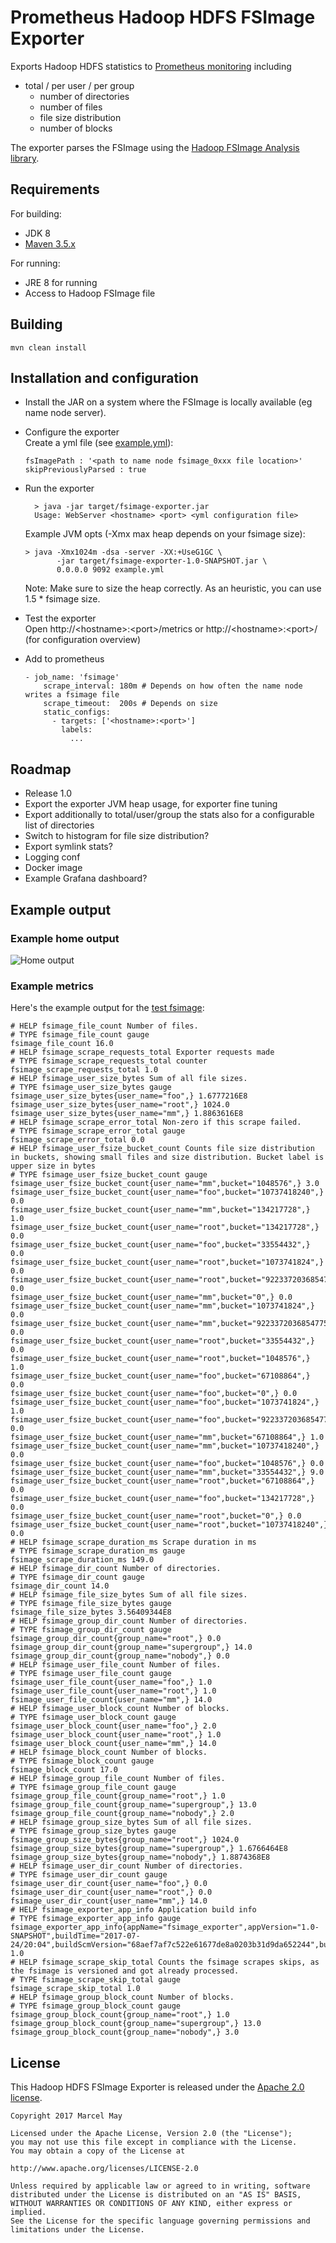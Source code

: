 Prometheus Hadoop HDFS FSImage Exporter
=======

Exports Hadoop HDFS statistics to [Prometheus monitoring](https://prometheus.io/) including
* total / per user / per group
    * number of directories
    * number of files
    * file size distribution
    * number of blocks
    
The exporter parses the FSImage using the [Hadoop FSImage Analysis library](https://github.com/marcelmay/hfsa).

## Requirements
For building:
* JDK 8
* [Maven 3.5.x](http://maven.apache.org)

For running:
* JRE 8 for running
* Access to Hadoop FSImage file

## Building

```mvn clean install```

## Installation and configuration

* Install the JAR on a system where the FSImage is locally available (eg name node server).
* Configure the exporter     
  Create a yml file (see [example.yml](example.yml)):
  ```
  fsImagePath : '<path to name node fsimage_0xxx file location>'
  skipPreviouslyParsed : true
  ```
* Run the exporter
  ```
    > java -jar target/fsimage-exporter.jar
    Usage: WebServer <hostname> <port> <yml configuration file>
  ```
  Example JVM opts (-Xmx max heap depends on your fsimage size): 
  ```
  > java -Xmx1024m -dsa -server -XX:+UseG1GC \
         -jar target/fsimage-exporter-1.0-SNAPSHOT.jar \
         0.0.0.0 9092 example.yml
  ```
  Note: Make sure to size the heap correctly. As an heuristic, you can use 1.5 * fsimage size.
  
* Test the exporter  
  Open http://\<hostname>:\<port>/metrics or http://\<hostname>:\<port>/ (for configuration overview)
   
* Add to prometheus
  ```
  - job_name: 'fsimage'
      scrape_interval: 180m # Depends on how often the name node writes a fsimage file
      scrape_timeout:  200s # Depends on size
      static_configs:
        - targets: ['<hostname>:<port>']
          labels:
            ...
  ```

## Roadmap

* Release 1.0
* Export the exporter JVM heap usage, for exporter fine tuning
* Export additionally to total/user/group the stats also for a configurable list of directories
* Switch to histogram for file size distribution?
* Export symlink stats?
* Logging conf
* Docker image
* Example Grafana dashboard?

## Example output

### Example home output

![Home output](home.png)

### Example metrics
Here's the example output for the [test fsimage](src/test/resources/fsimage_0):

```
# HELP fsimage_file_count Number of files.
# TYPE fsimage_file_count gauge
fsimage_file_count 16.0
# HELP fsimage_scrape_requests_total Exporter requests made
# TYPE fsimage_scrape_requests_total counter
fsimage_scrape_requests_total 1.0
# HELP fsimage_user_size_bytes Sum of all file sizes.
# TYPE fsimage_user_size_bytes gauge
fsimage_user_size_bytes{user_name="foo",} 1.6777216E8
fsimage_user_size_bytes{user_name="root",} 1024.0
fsimage_user_size_bytes{user_name="mm",} 1.8863616E8
# HELP fsimage_scrape_error_total Non-zero if this scrape failed.
# TYPE fsimage_scrape_error_total gauge
fsimage_scrape_error_total 0.0
# HELP fsimage_user_fsize_bucket_count Counts file size distribution in buckets, showing small files and size distribution. Bucket label is upper size in bytes
# TYPE fsimage_user_fsize_bucket_count gauge
fsimage_user_fsize_bucket_count{user_name="mm",bucket="1048576",} 3.0
fsimage_user_fsize_bucket_count{user_name="foo",bucket="10737418240",} 0.0
fsimage_user_fsize_bucket_count{user_name="mm",bucket="134217728",} 1.0
fsimage_user_fsize_bucket_count{user_name="root",bucket="134217728",} 0.0
fsimage_user_fsize_bucket_count{user_name="foo",bucket="33554432",} 0.0
fsimage_user_fsize_bucket_count{user_name="root",bucket="1073741824",} 0.0
fsimage_user_fsize_bucket_count{user_name="root",bucket="9223372036854775807",} 0.0
fsimage_user_fsize_bucket_count{user_name="mm",bucket="0",} 0.0
fsimage_user_fsize_bucket_count{user_name="mm",bucket="1073741824",} 0.0
fsimage_user_fsize_bucket_count{user_name="mm",bucket="9223372036854775807",} 0.0
fsimage_user_fsize_bucket_count{user_name="root",bucket="33554432",} 0.0
fsimage_user_fsize_bucket_count{user_name="root",bucket="1048576",} 1.0
fsimage_user_fsize_bucket_count{user_name="foo",bucket="67108864",} 0.0
fsimage_user_fsize_bucket_count{user_name="foo",bucket="0",} 0.0
fsimage_user_fsize_bucket_count{user_name="foo",bucket="1073741824",} 1.0
fsimage_user_fsize_bucket_count{user_name="foo",bucket="9223372036854775807",} 0.0
fsimage_user_fsize_bucket_count{user_name="mm",bucket="67108864",} 1.0
fsimage_user_fsize_bucket_count{user_name="mm",bucket="10737418240",} 0.0
fsimage_user_fsize_bucket_count{user_name="foo",bucket="1048576",} 0.0
fsimage_user_fsize_bucket_count{user_name="mm",bucket="33554432",} 9.0
fsimage_user_fsize_bucket_count{user_name="root",bucket="67108864",} 0.0
fsimage_user_fsize_bucket_count{user_name="foo",bucket="134217728",} 0.0
fsimage_user_fsize_bucket_count{user_name="root",bucket="0",} 0.0
fsimage_user_fsize_bucket_count{user_name="root",bucket="10737418240",} 0.0
# HELP fsimage_scrape_duration_ms Scrape duration in ms
# TYPE fsimage_scrape_duration_ms gauge
fsimage_scrape_duration_ms 149.0
# HELP fsimage_dir_count Number of directories.
# TYPE fsimage_dir_count gauge
fsimage_dir_count 14.0
# HELP fsimage_file_size_bytes Sum of all file sizes.
# TYPE fsimage_file_size_bytes gauge
fsimage_file_size_bytes 3.56409344E8
# HELP fsimage_group_dir_count Number of directories.
# TYPE fsimage_group_dir_count gauge
fsimage_group_dir_count{group_name="root",} 0.0
fsimage_group_dir_count{group_name="supergroup",} 14.0
fsimage_group_dir_count{group_name="nobody",} 0.0
# HELP fsimage_user_file_count Number of files.
# TYPE fsimage_user_file_count gauge
fsimage_user_file_count{user_name="foo",} 1.0
fsimage_user_file_count{user_name="root",} 1.0
fsimage_user_file_count{user_name="mm",} 14.0
# HELP fsimage_user_block_count Number of blocks.
# TYPE fsimage_user_block_count gauge
fsimage_user_block_count{user_name="foo",} 2.0
fsimage_user_block_count{user_name="root",} 1.0
fsimage_user_block_count{user_name="mm",} 14.0
# HELP fsimage_block_count Number of blocks.
# TYPE fsimage_block_count gauge
fsimage_block_count 17.0
# HELP fsimage_group_file_count Number of files.
# TYPE fsimage_group_file_count gauge
fsimage_group_file_count{group_name="root",} 1.0
fsimage_group_file_count{group_name="supergroup",} 13.0
fsimage_group_file_count{group_name="nobody",} 2.0
# HELP fsimage_group_size_bytes Sum of all file sizes.
# TYPE fsimage_group_size_bytes gauge
fsimage_group_size_bytes{group_name="root",} 1024.0
fsimage_group_size_bytes{group_name="supergroup",} 1.6766464E8
fsimage_group_size_bytes{group_name="nobody",} 1.8874368E8
# HELP fsimage_user_dir_count Number of directories.
# TYPE fsimage_user_dir_count gauge
fsimage_user_dir_count{user_name="foo",} 0.0
fsimage_user_dir_count{user_name="root",} 0.0
fsimage_user_dir_count{user_name="mm",} 14.0
# HELP fsimage_exporter_app_info Application build info
# TYPE fsimage_exporter_app_info gauge
fsimage_exporter_app_info{appName="fsimage_exporter",appVersion="1.0-SNAPSHOT",buildTime="2017-07-24/20:04",buildScmVersion="68aef7af7c522e61677de8a0203b31d9da652244",buildScmBranch="master",} 1.0
# HELP fsimage_scrape_skip_total Counts the fsimage scrapes skips, as the fsimage is versioned and got already processed.
# TYPE fsimage_scrape_skip_total gauge
fsimage_scrape_skip_total 1.0
# HELP fsimage_group_block_count Number of blocks.
# TYPE fsimage_group_block_count gauge
fsimage_group_block_count{group_name="root",} 1.0
fsimage_group_block_count{group_name="supergroup",} 13.0
fsimage_group_block_count{group_name="nobody",} 3.0
```
## License

This Hadoop HDFS FSImage Exporter is released under the [Apache 2.0 license](LICENSE).

```
Copyright 2017 Marcel May  

Licensed under the Apache License, Version 2.0 (the "License");
you may not use this file except in compliance with the License.
You may obtain a copy of the License at

http://www.apache.org/licenses/LICENSE-2.0

Unless required by applicable law or agreed to in writing, software
distributed under the License is distributed on an "AS IS" BASIS,
WITHOUT WARRANTIES OR CONDITIONS OF ANY KIND, either express or implied.
See the License for the specific language governing permissions and
limitations under the License.
```
